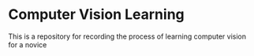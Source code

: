 # Computer Vision Learning

 This is a repository for recording the process of learning computer vision for a novice 

